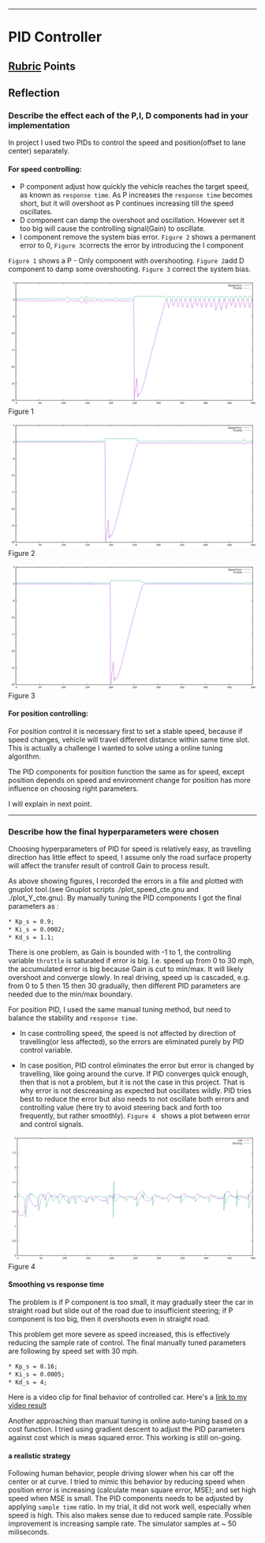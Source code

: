 
---

# PID Controller



[//]: # (Image References)
[image1]: ./figures/speed_with_P.png
[image2]: ./figures/speed_with_PD.png
[image3]: ./figures/speed_with_PID.png
[image4]: ./figures/CTE_PID.png

[video1]: ./video.mp4

## [Rubric](https://review.udacity.com/#!/rubrics/824/view) Points
## Reflection

### Describe the effect each of the P,I, D components had in your implementation

In project I used two PIDs to control the speed and position(offset to lane center) separately.

#### For speed controlling:
* P component adjust how quickly the vehicle reaches the target speed, as known as `response time`. As P increases 
the `response time` becomes short, but it will overshoot as P continues increasing till the speed oscillates.
* D component can damp the overshoot and oscillation. However set it too big will cause the controlling signal(Gain) 
to oscillate.
* I component remove the system bias error. `Figure 2` shows a permanent error to 0, `Figure 3`corrects the error by 
introducing the I component

`Figure 1` shows a P - Only component with overshooting. `Figure 2`add D component to damp some overshooting. `Figure 3`
correct the system bias.

![alt_text][image1]
Figure 1

![alt_text][image2]
Figure 2

![alt_text][image3]
Figure 3

#### For position controlling:

For position control it is necessary first to set a stable speed, because if speed changes, vehicle will travel different
distance within same time slot. This is actually a challenge I wanted to solve using a online tuning algorithm.

The PID components for position function the same as for speed, except position depends on speed and environment change 
 for position has more influence on choosing right parameters.
 
 I will explain in next point.

---


### Describe how the final hyperparameters were chosen

Choosing hyperparameters of PID for speed is relatively easy, as travelling direction has little effect to
speed, I assume only the road surface property will affect the transfer result of controll Gain to process result.

As above showing figures, I recorded the errors in a file and plotted with gnuplot tool.(see Gnuplot scripts 
./plot_speed_cte.gnu and ./plot_Y_cte.gnu). By manually tuning
the PID components I got the final parameters as :
```
* Kp_s = 0.9;
* Ki_s = 0.0002;
* Kd_s = 1.1;
```

There is one problem, as Gain is bounded with -1 to 1, the controlling variable `throttle` is saturated if error is big.
I.e. speed up from 0 to 30 mph, the accumulated error is big because Gain is cut to min/max. It will likely overshoot and
converge slowly. In real driving, speed up is cascaded, e.g. from 0 to 5 then 15 then 30 gradually, then different PID 
parameters are needed due to the min/max boundary.


For position PID, I used the same manual tuning method, but need to balance the stability and `response time`. 
* In case controlling speed, the speed is not affected by direction of travelling(or less affected), so the errors are eliminated 
 purely by PID control variable. 

* In case position, PID control eliminates the error but error is changed by travelling, like going around the curve. 
If PID converges quick enough, then that is not a problem, but it is not the case in this project. That is why error is 
not descreasing as expected but oscillates wildly. PID tries best to reduce the error but also needs to not oscillate both 
errors and controlling value (here try to avoid steering back and forth too frequently, but rather smoothly). `Figure 4 `
shows a plot between error and control signals.

![alt_text][image4]
Figure 4


#### Smoothing vs response time

The problem is if P component is too small, it may gradually steer the car in straight road but slide out of the road due
 to insufficient steering; if P component is too big, then it overshoots even in straight road. 

This problem get more severe as speed increased, this is effectively reducing the sample rate of control.
The final manually tuned parameters are following by speed set with 30 mph.

```
* Kp_s = 0.16;
* Ki_s = 0.0005;
* Kd_s = 4;
```

Here is a video clip for final behavior of controlled car.
Here's a [link to my video result](./video.mp4)

Another approaching than manual tuning is online auto-tuning based on a cost function. I tried using gradient descent to
 adjust the PID parameters against cost which is meas squared error. This working is still on-going.
 

#### a realistic strategy

Following human behavior, people driving slower when his car off the center or at curve. I tried to mimic this behavior by 
reducing speed when position error is increasing (calculate mean square error, MSE); and set high speed when MSE is small.
The PID components needs to be adjusted by applying `sample time` ratio. In my trial, it did not work well, especially when 
speed is high. This also makes sense due to reduced sample rate. Possible improvement is increasing sample rate. The simulator 
samples at ~ 50 miliseconds. 

